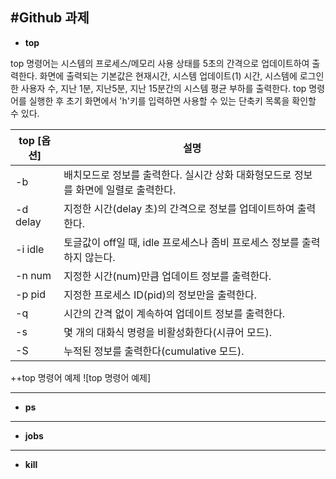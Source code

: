 #Github 과제
---
+  __top__

top 명령어는 시스템의 프로세스/메모리 사용 상태를 5초의 간격으로 업데이트하여 출력한다.
화면에 출력되는 기본값은 현재시간, 시스템 업데이트(1) 시간, 시스템에 로그인한 사용자 수, 지난 1분, 지난5분, 지난 15분간의 시스템 평균 부하를 출력한다.
top 명령어를 실행한 후 초기 화면에서 'h'키를 입력하면 사용할 수 있는 단축키 목록을 확인할 수 있다.

top [옵션]|설명
--|--
-b|배치모드로 정보를 출력한다. 실시간 상화 대화형모드로 정보를 화면에 일렬로 출력한다.
-d delay|지정한 시간(delay 초)의 간격으로 정보를 업데이트하여 출력한다.
-i idle|토글값이 off일 때, idle 프로세스나 좀비 프로세스 정보를 출력하지 않는다.
-n num|지정한 시간(num)만큼 업데이트 정보를 출력한다.
-p pid|지정한 프로세스 ID(pid)의 정보만을 출력한다.
-q|시간의 간격 없이 계속하여 업데이트 정보를 출력한다.
-s|몇 개의 대화식 명령을 비활성화한다(시큐어 모드).
-S|누적된 정보를 출력한다(cumulative 모드).

++top 명령어 예제
![top 명령어 예제]

---
+ __ps__


---
+ __jobs__


---
+ __kill__
